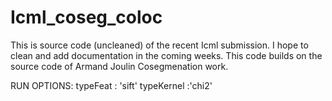 # Icml_coseg_coloc

This is source code (uncleaned) of the recent Icml submission. I hope to clean and add documentation in the coming weeks. This code builds on the source code of Armand Joulin Cosegmenation work.

RUN OPTIONS:
typeFeat : 'sift'
typeKernel :'chi2' 


